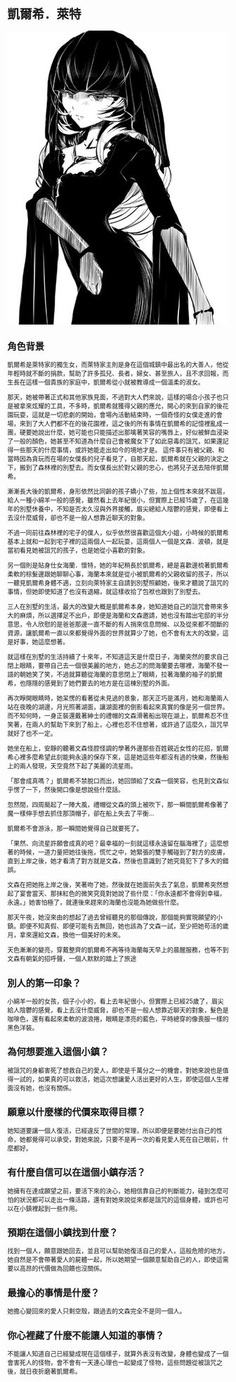 # 凱爾希．萊特

![kelsey](./images/pc-kelsey.jpg)

## 角色背景

凱爾希是萊特家的獨生女，而萊特家主則是身在這個城鎮中最出名的大善人，他從年輕時就不斷的捐款，幫助了許多孤兒、長者，婦女、甚至旅人，且不求回報，而生長在這樣一個貴族的家庭中，凱爾希從小就被教導成一個溫柔的淑女。

那天，她被帶著正式和其他家族見面，不過對大人們來說，這樣的場合小孩子也只是被拿來炫耀的工具，不多時，凱爾希就獲得父親的應允，開心的來到自家的後花園玩耍，這就是一切悲劇的開始，會場內活動結束時，一個奇怪的女僕走進的會場，來到了大人們都不在的後花園裡，這之後的所有事情在凱爾希的記憶裡亂成一團，硬要她說出什麼，她可能也只能描述出那噙著笑容的嘴唇上，好似被鮮血浸染了一般的顏色，她甚至不知道為什麼自己會被魔女下了如此惡毒的詛咒，如果還記得一些那天的什麼事情，或許她能走出如今的境地才是。
這件事只有被父親、和當時因為貪玩而在場的女僕長的兒子看見了，自那天起，凱爾希就在父親的決定之下，搬到了森林裡的別墅去。而女僕長出於對父親的忠心，也將兒子送去陪伴凱爾希。

漸漸長大後的凱爾希，身形依然比同齡的孩子嬌小了些，加上個性本來就不跋扈，給人一種小綿羊一般的感覺，雖然看上去年紀很小，但實際上已經15歲了，在這幾年的別墅休養中，不知是否太久沒與外界接觸，眉尖總給人陰鬱的感覺，即便看上去沒什麼威脅，卻也不是一般人想靠近聊天的對象。

不過一同前往森林裡的宅子的僕人，似乎依然很喜歡這個大小姐，小時候的凱爾希基本上就和一起到宅子裡的這兩個人一起玩耍，這兩個人一個是文森．波頓，就是當初看見她被詛咒的孩子，也是她從小喜歡的對象。

另一個則是貼身仕女海蘭．懷特，她的年紀稍長於凱爾希，總是喜歡邊梳著凱爾希柔軟的棕髮邊跟她聊聊心事，海蘭本來就是從小被凱爾希的父親收留的孩子，所以一聽見凱爾希身體不適，立刻向萊特家主自請到別墅照顧她，後來才聽說了詛咒的事情，但她即使知道了也沒有退縮，就這樣收拾了包袱也跟到了別墅去。

三人在別墅的生活，最大的改變大概是凱爾希本身，她知道她自己的詛咒會帶來多大的麻煩，所以選擇足不出戶，即便是海蘭和文森邀請，她也沒有踏出宅邸的半分意思，令人欣慰的是爸爸那邊一直不斷的有人捎來信息問候、以及從來都不間斷的資源，讓凱爾希一直以來都覺得外面的世界就算少了她，也不會有太大的改變，這是好事，她這麼想著。

就這樣在別墅的生活持續了十來年，不知道這天是什麼日子，海蘭突然的要求自己閉上眼睛，要帶自己去一個很美麗的地方，她忐忑的問海蘭要去哪裡，海蘭不發一語的朝她笑了笑，不過就算聽從海蘭的意思閉上了眼睛，拉著海蘭的袖子的凱爾希，也隱隱的感覺到了她們要去的地方是在這棟別墅的外面。

再次睜開眼睛時，她呆愣的看著從未見過的景象，那天正巧是滿月，她和海蘭兩人站在夜晚的湖邊，月光照著湖面，讓湖面裡的倒影看起來真實的像是另一個世界。而不知何時，一身正裝還戴著紳士的禮帽的文森滑著船出現在湖上，凱爾希忍不住笑著，在兩人的幫助下來到了船上，心裡也忍不住想著，或許過了這麼久，詛咒早就好了也不一定。

她坐在船上，安靜的聽著文森怪腔怪調的學著外邊那些百姓親近女性的花招，凱爾希心裡多麼希望此刻能夠永遠的保存下來，這是她這些年都沒有過的快樂，然後船上的兩人發現，天空竟然下起了美麗的流星雨。

「那會成真嗎？」凱爾希不禁脫口而出，她回頭給了文森一個笑容，也見到文森似乎愣了一下，然後開口像是想說些什麼話。

忽然間，四周颳起了一陣大風，禮帽從文森的頭上被吹下，那一瞬間凱爾希像著了魔一樣伸手想去抓住那頂帽子，卻在船上失去了平衡...

凱爾希不會游泳，那一瞬間她覺得自己就要死了。

「果然、向流星許願會成真的吧？最幸福的一刻就這樣永遠留在腦海裡了」這麼想著的時候，一道力量把她往後拖，慌忙之中，她緊張的雙手觸碰到了對方的皮膚，直到上岸之後，她才看清了對方就是文森，然後也意識到了她究竟犯下了多大的錯誤。

文森在把她拖上岸之後，笑著吻了她，然後就在她面前失去了氣息，凱爾希突然想起了宴會當天、那抹紅色的微笑究竟對她說了些什麼：「你永遠都不會得到幸福，永遠。」她害怕極了，就連後來趕來的海蘭也沒能為她做些什麼。

那天午夜，她沒來由的想起了過去曾經聽見的那個傳說，那個能夠實現願望的小鎮。即便不知真假、即便可能有去無回，她也該為了文森一試，至少把她苟活的歲月，拿來還給文森，換他一個美好的未來。

天色漸漸的變亮，穿戴整齊的凱爾希不再等待海蘭每天早上的晨醒服務，也等不到文森有朝氣的招呼聲，一個人默默的踏上了旅途

## 別人的第一印象？

小綿羊一般的女孩，個子小小的，看上去年紀很小，但實際上已經25歲了，眉尖給人陰鬱的感覺，看上去沒什麼威脅，卻也不是一般人想靠近聊天的對象，髮色是咖啡色，還有看起來柔軟的波浪捲，眼睛是漂亮的藍色，平時總穿的像喪服一樣的黑色洋裝。

## 為何想要進入這個小鎮？

被詛咒的身軀害死了想救自己的愛人，即使是千萬分之一的機會，對她來說也是值得一試的，如果真的可以救活，她這次想讓愛人活出更好的人生，即使這個人生裡面沒有她，也沒有關係。

## 願意以什麼樣的代價來取得目標？

她知道要讓一個人復活，已經違反了世間的常理，所以即便是要她付出自己的性命，她都覺得可以承受，對她來說，只要不是再一次的看見愛人死在自己眼前，什麼都好。

## 有什麼自信可以在這個小鎮存活？

她擁有在達成願望之前，要活下來的決心，她相信靠自己的判斷能力，碰到怎麼可怕的狀況都可以走出一條活路，還有對她來說從來都是詛咒的這個身體，或許也可以在小鎮裡起到一些作用。

## 預期在這個小鎮找到什麼？

找到一個人，願意跟她回去，並且可以幫助她復活自己的愛人，這般危險的地方，她自然是不會帶著愛人的屍體一起，所以她期望一個願意幫助自己的人，即使這需要以高昂的代價做為回饋也沒關係。

## 最擔心的事情是什麼？

她擔心變回來的愛人只剩空殼，跟過去的文森完全不是同一個人。

## 你心裡藏了什麼不能讓人知道的事情？

不能讓人知道自己已經變成現在這個樣子，就算外表沒有改變，身體也變成了一個會害死人的怪物，會不會有一天連心理也一起變成了怪物，這些問題從被詛咒之後，就日夜折磨著凱爾希。
